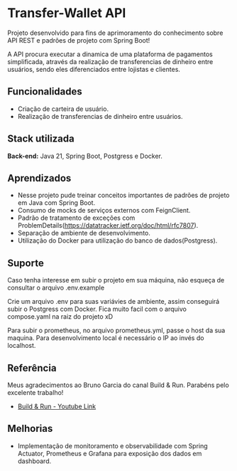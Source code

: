 
# Transfer-Wallet API

Projeto desenvolvido para fins de aprimoramento do conhecimento sobre API REST e padrões de projeto com Spring Boot!

A API procura executar a dinamica de uma plataforma de pagamentos simplificada, através da realização de transferencias de dinheiro entre usuários, sendo eles diferenciados entre lojistas e clientes.



## Funcionalidades

- Criação de carteira de usuário.
- Realização de transferencias de dinheiro entre usuários.



## Stack utilizada

**Back-end:** Java 21, Spring Boot, Postgress e Docker.


## Aprendizados

- Nesse projeto pude treinar conceitos importantes de padrões de projeto em Java com Spring Boot. 
- Consumo de mocks de serviços externos com FeignClient. 
- Padrão de tratamento de exceções com ProblemDetails(https://datatracker.ietf.org/doc/html/rfc7807). 
- Separação de ambiente de desenvolvimento. 
- Utilização do Docker para utilização do banco de dados(Postgress).


## Suporte

Caso tenha interesse em subir o projeto em sua máquina, não esqueça de consultar o arquivo .env.example

Crie um arquivo .env para suas variávies de ambiente, assim conseguirá subir o Postgress com Docker. Fica muito facil com o arquivo compose.yaml na raiz do projeto xD 

Para subir o prometheus, no arquivo prometheus.yml, passe o host da sua maquina. Para desenvolvimento local é necessário o IP ao invés do localhost.
## Referência
Meus agradecimentos ao Bruno Garcia do canal Build & Run.
Parabéns pelo excelente trabalho!
 - [Build & Run - Youtube Link](https://www.youtube.com/@buildrun-tech)



## Melhorias

- Implementação de monitoramento e observabilidade com  Spring Actuator, Prometheus e Grafana para exposição dos dados em dashboard.

